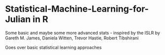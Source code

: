 # Statistical-Machine-Learning-for-Julian in R

Some basic and maybe some more advanced stats - inspired by the ISLR by Gareth M. James, Daniela Witten, Trevor Hastie, Robert Tibshirani

Goes over basic statistical learning approaches

